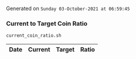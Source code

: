Generated on `Sunday 03-October-2021 at 06:59:45`

### Current to Target Coin Ratio
`current_coin_ratio.sh`

Date|Current|Target|Ratio
---|---|---|---
